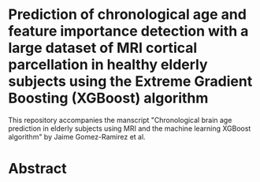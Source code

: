 # Prediction of chronological age and feature importance detection with a large dataset of MRI cortical parcellation in healthy elderly subjects using the Extreme Gradient Boosting (XGBoost) algorithm

This repository accompanies the manscript "Chronological brain age prediction in elderly subjects using MRI and the machine learning XGBoost algorithm" by Jaime Gomez-Ramirez et al.

# Abstract #
